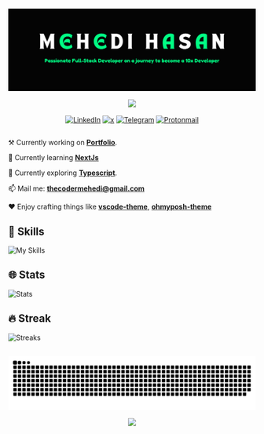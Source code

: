 ![cover-photo](./profile_cover.png)
<div align="center">

<!-- [![Typing SVG](https://readme-typing-svg.herokuapp.com?font=JetBrains+Mono&pause=1000&color=2563EB&center=true&vCenter=true&random=false&width=435&lines=Welcome+to+my+profile!;Nice+to+see+you+here+%F0%9F%91%8B;Feel+free+to+explore+and+connect!)](https://git.io/typing-svg) -->


<p align="center">
  <a href="#"><img width="500px" src="https://readme-typing-svg.herokuapp.com?font=Ubuntu&color=00ff88&size=22&center=true&lines=Welcome+to+my+GitHub+profile+😇;Happy+to+see+you+here+😀;Feel+free+to+look+around+😌;Reach+me+out+if+you+need+me+🤗;Have+a+great+day+😊"></a>
</p>


 [![LinkedIn](https://img.shields.io/badge/linkedin-%230077B5?style=for-the-badge&logo=linkedin&&labelColor=black)](https://www.linkedin.com/in/thecodermehedi/) [![x](https://img.shields.io/badge/Twitter-%231DA1F2.svg?style=for-the-badge&logo=x&labelColor=black)](https://x.com/thecodermehedi) [![Telegram](https://img.shields.io/badge/Telegram-229ED9?style=for-the-badge&logo=telegram&logoColor=white?style=for-the-badge&labelColor=black)](https://t.me/thecodermehedi) [![Protonmail](https://img.shields.io/badge/ProtonMail-8B89CC?style=for-the-badge&logo=protonmail&logoColor=white?style=for-the-badge&labelColor=black)](mailto:iammehedihasan@protonmail.com)
 

</div>


## 

⚒️ Currently working on [**Portfolio**](https://thecodermehedi.me).

🧠 Currently learning [**NextJs**](https://nextjs.org)

🔭 Currently exploring [**Typescript**](https://www.typescriptlang.org).

<!-- 🧐 Currently looking to collaborate on open source projects. -->

<!-- 🤔 Currently trying to improve my portfolio. -->

<!-- ✍️ Enjoy writing blogs on [**Dev.to**](https://dev.to/thecodermehedi) -->

📫 Mail me: [**thecodermehedi@gmail.com**](mailto:thecodermehedi@gmail.com)

 ❤️ Enjoy crafting things like **[vscode-theme](https://dub.sh/clearview)**, **[ohmyposh-theme](https://dub.sh/dualsimplicity)**

<!--⚡ Fun fact: My code **DOESN’T** work, I have no idea why. My code **WORKS**, I have no idea why. -->

<!-- 🌐 Website: [thecodermehedi.com](https://thecodermehedi.me) -->


## 💪 Skills

![My Skills](https://skillicons.dev/icons?i=js,html,css,tailwind,react,express,nodejs,mongodb,markdown,vercel,firebase,git,github,vscode)







<!-- ### 💬 Ask me about (💪)

<table border="0">
<tr>
<td>Frontend</td> <td><img src="https://img.shields.io/badge/html-%23E34F26.svg?style=for-the-badge&logo=html5&logoColor=white" alt="HTML5">
<img src="https://img.shields.io/badge/css-%231572B6.svg?style=for-the-badge&logo=css3&logoColor=white" alt="CSS3">
<img src="https://img.shields.io/badge/tailwindcss-%2338B2AC.svg?style=for-the-badge&logo=tailwind-css&logoColor=white" alt="TailwindCSS">
<img src="https://img.shields.io/badge/javascript-%23323330.svg?style=for-the-badge&logo=javascript&logoColor=%23F7DF1E" alt="JavaScript">
<img src="https://img.shields.io/badge/react-%2320232a.svg?style=for-the-badge&logo=react&logoColor=%2361DAFB" alt="React">
<img src="https://img.shields.io/badge/markdown-%23000000.svg?style=for-the-badge&logo=markdown&logoColor=white" alt="Markdown"></td>
</tr>
<tr>
<td>Backend</td>
<td><img src="https://img.shields.io/badge/node.js-6DA55F?logo=node.js&logoColor=white&style=for-the-badge" alt="Node.js">
<img src="https://img.shields.io/badge/express.js-%23404d59.svg?style=for-the-badge&logo=express&logoColor=%2361DAFB" alt="Express.js"></td>
</tr>
<tr>
<td>Database</td>
<td><img src="https://img.shields.io/badge/MongoDB-%234ea94b.svg?style=for-the-badge&logo=mongodb&logoColor=white" alt="MongoDB"></td>
</tr>
<tr>
<td>Hosting</td>
<td><img src="https://img.shields.io/badge/github%20pages-121013?logo=github&logoColor=white&style=for-the-badge" alt="Github Pages">
<img src="https://img.shields.io/badge/netlify-%23000000.svg?style=for-the-badge&logo=netlify&logoColor=#00C7B7" alt="Netlify">
<img src="https://img.shields.io/badge/vercel-%23000000.svg?style=for-the-badge&logo=vercel&logoColor=white" alt="Vercel">
<img src="https://img.shields.io/badge/Render-%46E3B7.svg?style=for-the-badge&logo=render&logoColor=white" alt="Render">
<img src="https://img.shields.io/badge/Firebase-039BE5?style=for-the-badge&logo=Firebase&logoColor=white" alt="Firebase"></td>
</tr>
<tr>
<td>Tools</td>
<td>
<img src="https://img.shields.io/badge/pnpm-%234a4a4a.svg?style=for-the-badge&logo=pnpm&logoColor=f69220" alt="PNPM">
  <img src="https://img.shields.io/badge/git-%23F05033.svg?style=for-the-badge&logo=git&logoColor=white" alt="Git">
  <img src="https://img.shields.io/badge/VSCode-0078d7.svg?style=for-the-badge&logo=visual-studio-code&logoColor=white" alt="VSCode"> 
 <img src="https://img.shields.io/badge/PowerShell-%235391FE.svg?style=for-the-badge&logo=powershell&logoColor=white" alt="PowerShell"> 
 <img src="https://img.shields.io/badge/chatGPT-74aa9c?style=for-the-badge&logo=openai&logoColor=white" alt="ChatGPT">
 <img src="https://img.shields.io/badge/figma-%23F24E1E.svg?style=for-the-badge&logo=figma&logoColor=white" alt="Figma"> 
 <img src="https://img.shields.io/badge/Canva-%2300C4CC.svg?style=for-the-badge&logo=Canva&logoColor=white" alt="Canva"> 

</td>
</tr>
<tr>
  <td>Libraries</td>
  <td>
    <img src="https://img.shields.io/badge/daisyui-5A0EF8?style=for-the-badge&logo=daisyui&logoColor=white" alt="DaisyUI">
    <img src="https://img.shields.io/badge/JWT-black?style=for-the-badge&logo=JSON%20web%20tokens" alt="JWT">
    <img src="https://img.shields.io/badge/-React%20Query-FF4154?style=for-the-badge&logo=react%20query&logoColor=white" alt="React Query">
    <img src="https://img.shields.io/badge/React_Router-CA4245?style=for-the-badge&logo=react-router&logoColor=white" alt="React Router">
    <img src="https://img.shields.io/badge/React%20Hook%20Form-%23EC5990.svg?style=for-the-badge&logo=reacthookform&logoColor=white" alt="React Hook Form">
    <img src="https://img.shields.io/badge/vite-%23646CFF.svg?style=for-the-badge&logo=vite&logoColor=white" alt="vite">
    
    
  </td>
</tr>
</table> -->

## 🌐 Stats

<!-- ![](http://github-profile-summary-cards.vercel.app/api/cards/profile-details?username=thecodermehedi&theme=github_dark) -->


<!-- ![github-stats](https://stats.dooboo.io/api/github-stats?login=thecodermehedi) -->


  <img style="height: 270; width: 100%;" alt="Stats" src="https://github-readme-stats.vercel.app/api?username=thecodermehedi&layout=compact&hide_border=true&theme=transparent&show_icons=true&count_private=true&include_all_commits=true&custom_title=Stats\&rank_icon=github&hide_title=true&icon_color=3B82F6&text_color=00ff88" >

<!--  <img style="height: 200; width: 49%;" alt="Languages" src="https://github-readme-stats.vercel.app/api/top-langs/?username=thecodermehedi&layout=compact&langs_count=8&hide_border=true&theme=github_dark&hide_title=true" > -->


<!--START_SECTION:waka-->
<!--END_SECTION:waka-->


## 🔥 Streak

<img style="height: 270; width: 100%;" alt="Streaks" src="https://github-readme-streak-stats.herokuapp.com?user=thecodermehedi&theme=react&hide_border=true&background=0D1117&stroke=0D1117&fire=00ff88&sideLabels=3B82F6&currStreakNum=00ff88&ring=00ff88&currStreakLabel=3B82F6&sideNums=00ff88" />


<!-- <details>
<summary> <h2>🔥 Streak</h2> </summary>

<img style="height: 270; width: 100%;" alt="Streaks" src="https://github-readme-streak-stats.herokuapp.com?user=thecodermehedi&theme=react&hide_border=true&background=0D1117&stroke=0D1117&fire=3B82F6&sideLabels=2563EB&currStreakNum=3B82F6&ring=3B82F6&currStreakLabel=2563EB&sideNums=3B82F6" />

</details> -->

##
![snake gif](https://github.com/thecodermehedi/thecodermehedi/blob/output/github-contribution-grid-snake-dark.svg)


<p align="center"> <img src="https://komarev.com/ghpvc/?username=thecodermehedi&color=2563EB&style=for-the-badge&label=👁️👁️"> </p>


<!-- <div align="center">

![Visitor Count](https://profile-counter.glitch.me/thecodermehedi/count.svg)

</div> -->